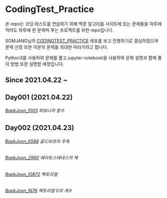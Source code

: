 # CodingTest_Practice

본 repo는 코딩 테스트를 연습하기 위해 백준 알고리즘 사이트에 있는 문제들을 하루에 적어도 하루에 한 문제씩 푸는 프로젝트를 위한 repo입니다.

SOMJANG님의 [CODINGTEST_PRACTICE](https://github.com/SOMJANG/CODINGTEST_PRACTICE) 레포를 보고 진행하기로 결심하였으며 문제 선정 또한 이분의 문제를 최대한 따라가려고 합니다.

Python3를 사용하여 문제를 풀고 jupyter notebook을 사용하여 문제 설명과 함께 풀이 방법 또한 설명할 예정입니다.

## Since 2021.04.22 ~

## Day001 (2021.04.22)

###### [BaekJoon_1003](https://www.acmicpc.net/problem/1003) 피보나치 함수

## Day002 (2021.04.23)

###### [BaekJoon_6588](https://www.acmicpc.net/problem/6588) 골드바흐의 추측

###### [BaekJoon_2960](https://www.acmicpc.net/problem/2960) 에라토스테네스의 체

###### [BaekJoon_10872](https://www.acmicpc.net/problem/10872) 팩토리얼

###### [BaekJoon_1676](https://www.acmicpc.net/problem/1676) 팩토리얼 0의 개수